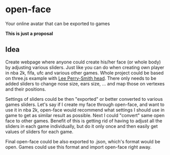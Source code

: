 # open-face
Your online avatar that can be exported to games


**This is just a proposal**

## Idea

Create webpage where anyone could create his/her face (or whole body) by adjusting various sliders. Just like you can do when creating own player in nba 2k, fifa, ufc and various other games. Whole project could be based on three.js example with [Lee Perry-Smith head](https://threejs.org/examples/#webgl_materials_normalmap). There only needs to be added sliders to change nose size, ears size, ... and map those on vertexes and their positions.

Settings of sliders could be then "exported" or better converted to various games sliders. Let's say if I create my face through open-face, and want to use it in nba 2k, open-face would recommend what settings I should use in game to get as similar result as possible.  Next I could "convert" same open face to other games. Benefit of this is getting rid of having to adjust all the sliders in each game individually, but do it only once and then easily get values of sliders for each game.

Final open-face could be also exported to .json, which's format would be open. Games could use this format and import open-face right away.
